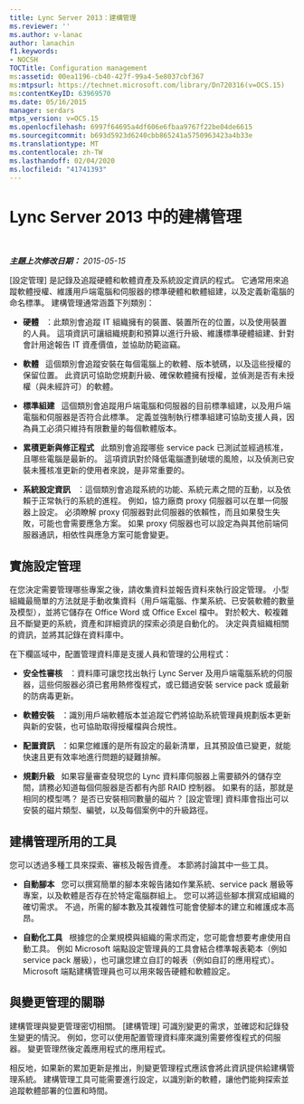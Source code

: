 ```yaml
---
title: Lync Server 2013：建構管理
ms.reviewer: ''
ms.author: v-lanac
author: lanachin
f1.keywords:
- NOCSH
TOCTitle: Configuration management
ms:assetid: 00ea1196-cb40-427f-99a4-5e8037cbf367
ms:mtpsurl: https://technet.microsoft.com/library/Dn720316(v=OCS.15)
ms:contentKeyID: 63969570
ms.date: 05/16/2015
manager: serdars
mtps_version: v=OCS.15
ms.openlocfilehash: 6997f64695a4df606e6fbaa9767f22be04de6615
ms.sourcegitcommit: b693d5923d6240cbb865241a5750963423a4b33e
ms.translationtype: MT
ms.contentlocale: zh-TW
ms.lasthandoff: 02/04/2020
ms.locfileid: "41741393"
---
```

<div data-xmlns="http://www.w3.org/1999/xhtml">

<div class="topic" data-xmlns="http://www.w3.org/1999/xhtml" data-msxsl="urn:schemas-microsoft-com:xslt" data-cs="https://msdn.microsoft.com/">

<div data-asp="https://msdn2.microsoft.com/asp">

# <a name="configuration-management-in-lync-server-2013"></a>Lync Server 2013 中的建構管理

</div>

<div id="mainSection">

<div id="mainBody">

<span> </span>

_**主題上次修改日期：** 2015-05-15_

[設定管理] 是記錄及追蹤硬體和軟體資產及系統設定資訊的程式。 它通常用來追蹤軟體授權、維護用戶端電腦和伺服器的標準硬體和軟體組建，以及定義新電腦的命名標準。 建構管理通常涵蓋下列類別：

  - **硬體**   ：此類別會追蹤 IT 組織擁有的裝置、裝置所在的位置，以及使用裝置的人員。 這項資訊可讓組織規劃和預算以進行升級、維護標準硬體組建、針對會計用途報告 IT 資產價值，並協助防範盜竊。

  - **軟體**   這個類別會追蹤安裝在每個電腦上的軟體、版本號碼，以及這些授權的保留位置。 此資訊可協助您規劃升級、確保軟體擁有授權，並偵測是否有未授權（與未經許可）的軟體。

  - **標準組建**   這個類別會追蹤用戶端電腦和伺服器的目前標準組建，以及用戶端電腦和伺服器是否符合此標準。 定義並強制執行標準組建可協助支援人員，因為員工必須只維持有限數量的每個軟體版本。

  - **累積更新與修正程式**   此類別會追蹤哪些 service pack 已測試並經過核准，且哪些電腦是最新的。 這項資訊對於降低電腦遭到破壞的風險，以及偵測已安裝未獲核准更新的使用者來說，是非常重要的。

  - **系統設定資訊**   ：這個類別會追蹤系統的功能、系統元素之間的互動，以及依賴于正常執行的系統的進程。 例如，協力廠商 proxy 伺服器可以在單一伺服器上設定。 必須瞭解 proxy 伺服器對此伺服器的依賴性，而且如果發生失敗，可能也會需要應急方案。 如果 proxy 伺服器也可以設定為與其他前端伺服器通訊，相依性與應急方案可能會變更。

<div>

## <a name="implementing-configuration-management"></a>實施設定管理

在您決定需要管理哪些專案之後，請收集資料並報告資料來執行設定管理。 小型組織最簡單的方法就是手動收集資料（用戶端電腦、作業系統、已安裝軟體的數量及模型），並將它儲存在 Office Word 或 Office Excel 檔中。 對於較大、較複雜且不斷變更的系統，資產和詳細資訊的探索必須是自動化的。 決定與貴組織相關的資訊，並將其記錄在資料庫中。

在下欄區域中，配置管理資料庫是支援人員和管理的公用程式：

  - **安全性審核**   ：資料庫可讓您找出執行 Lync Server 及用戶端電腦系統的伺服器，這些伺服器必須已套用熱修復程式，或已錯過安裝 service pack 或最新的防病毒更新。

  - **軟體安裝**   ：識別用戶端軟體版本並追蹤它們將協助系統管理員規劃版本更新與新的安裝，也可協助取得授權檔與合規性。

  - **配置資訊**   ：如果您維護的是所有設定的最新清單，且其預設值已變更，就能快速且更有效率地進行問題的疑難排解。

  - **規劃升級**   如果容量審查發現您的 Lync 資料庫伺服器上需要額外的儲存空間，請務必知道每個伺服器是否都有內部 RAID 控制器。 如果有的話，那就是相同的模型嗎？ 是否已安裝相同數量的磁片？ [設定管理] 資料庫會指出可以安裝的磁片類型、編號，以及每個案例中的升級路徑。

</div>

<div>

## <a name="tools-used-for-configuration-management"></a>建構管理所用的工具

您可以透過多種工具來探索、審核及報告資產。 本節將討論其中一些工具。

  - **自動腳本**   您可以撰寫簡單的腳本來報告諸如作業系統、service pack 層級等專案，以及軟體是否存在於特定電腦群組上。 您可以將這些腳本撰寫成組織的確切需求。 不過，所需的腳本數及其複雜性可能會使腳本的建立和維護成本高昂。

  - **自動化工具**   根據您的企業規模與組織的需求而定，您可能會想要考慮使用自動工具。 例如 Microsoft 端點設定管理員的工具會結合標準報表範本（例如 service pack 層級），也可讓您建立自訂的報表（例如自訂的應用程式）。 Microsoft 端點建構管理員也可以用來報告硬體和軟體設定。

</div>

<div>

## <a name="relationship-with-change-management"></a>與變更管理的關聯

建構管理與變更管理密切相關。 [建構管理] 可識別變更的需求，並確認和記錄發生變更的情況。 例如，您可以使用配置管理資料庫來識別需要修復程式的伺服器。 變更管理然後定義應用程式的應用程式。

相反地，如果新的累加更新是推出，則變更管理程式應該會將此資訊提供給建構管理系統。 建構管理工具可能需要進行設定，以識別新的軟體，讓他們能夠探索並追蹤軟體部署的位置和時間。

</div>

</div>

<span> </span>

</div>

</div>

</div>

